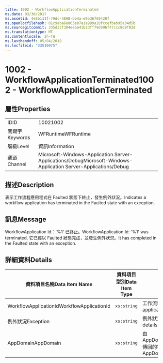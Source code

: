 ```yaml
---
title: 1002 - WorkflowApplicationTerminated
ms.date: 03/30/2017
ms.assetid: 4e8b111f-79dc-4898-bb4a-e9b36f69420f
ms.openlocfilehash: 01c9aba6e863e07a1a999a28fccefbab95a34d5b
ms.sourcegitcommit: 3d5d33f384eeba41b2dff79d096f47ccc8d8f03d
ms.translationtype: MT
ms.contentlocale: zh-TW
ms.lasthandoff: 05/04/2018
ms.locfileid: "33510075"
---
```

# <a name="1002---workflowapplicationterminated"></a><span data-ttu-id="7e85f-102">1002 - WorkflowApplicationTerminated</span><span class="sxs-lookup"><span data-stu-id="7e85f-102">1002 - WorkflowApplicationTerminated</span></span>
## <a name="properties"></a><span data-ttu-id="7e85f-103">屬性</span><span class="sxs-lookup"><span data-stu-id="7e85f-103">Properties</span></span>  
  
|||  
|-|-|  
|<span data-ttu-id="7e85f-104">ID</span><span class="sxs-lookup"><span data-stu-id="7e85f-104">ID</span></span>|<span data-ttu-id="7e85f-105">1002</span><span class="sxs-lookup"><span data-stu-id="7e85f-105">1002</span></span>|  
|<span data-ttu-id="7e85f-106">關鍵字</span><span class="sxs-lookup"><span data-stu-id="7e85f-106">Keywords</span></span>|<span data-ttu-id="7e85f-107">WFRuntime</span><span class="sxs-lookup"><span data-stu-id="7e85f-107">WFRuntime</span></span>|  
|<span data-ttu-id="7e85f-108">層級</span><span class="sxs-lookup"><span data-stu-id="7e85f-108">Level</span></span>|<span data-ttu-id="7e85f-109">資訊</span><span class="sxs-lookup"><span data-stu-id="7e85f-109">Information</span></span>|  
|<span data-ttu-id="7e85f-110">通道</span><span class="sxs-lookup"><span data-stu-id="7e85f-110">Channel</span></span>|<span data-ttu-id="7e85f-111">Microsoft-Windows-Application Server-Applications/Debug</span><span class="sxs-lookup"><span data-stu-id="7e85f-111">Microsoft-Windows-Application Server-Applications/Debug</span></span>|  
  
## <a name="description"></a><span data-ttu-id="7e85f-112">描述</span><span class="sxs-lookup"><span data-stu-id="7e85f-112">Description</span></span>  
 <span data-ttu-id="7e85f-113">表示工作流程應用程式在 Faulted 狀態下終止，發生例外狀況。</span><span class="sxs-lookup"><span data-stu-id="7e85f-113">Indicates a workflow application has terminated in the Faulted state with an exception.</span></span>  
  
## <a name="message"></a><span data-ttu-id="7e85f-114">訊息</span><span class="sxs-lookup"><span data-stu-id="7e85f-114">Message</span></span>  
 <span data-ttu-id="7e85f-115">WorkflowApplication Id：'%1' 已終止。</span><span class="sxs-lookup"><span data-stu-id="7e85f-115">WorkflowApplication Id: '%1' was terminated.</span></span> <span data-ttu-id="7e85f-116">它已經以 Faulted 狀態完成，並發生例外狀況。</span><span class="sxs-lookup"><span data-stu-id="7e85f-116">It has completed in the Faulted state with an exception.</span></span>  
  
## <a name="details"></a><span data-ttu-id="7e85f-117">詳細資料</span><span class="sxs-lookup"><span data-stu-id="7e85f-117">Details</span></span>  
  
|<span data-ttu-id="7e85f-118">資料項目名稱</span><span class="sxs-lookup"><span data-stu-id="7e85f-118">Data Item Name</span></span>|<span data-ttu-id="7e85f-119">資料項目型別</span><span class="sxs-lookup"><span data-stu-id="7e85f-119">Data Item Type</span></span>|<span data-ttu-id="7e85f-120">描述</span><span class="sxs-lookup"><span data-stu-id="7e85f-120">Description</span></span>|  
|--------------------|--------------------|-----------------|  
|<span data-ttu-id="7e85f-121">WorkflowApplicationId</span><span class="sxs-lookup"><span data-stu-id="7e85f-121">WorkflowApplicationId</span></span>|`xs:string`|<span data-ttu-id="7e85f-122">工作流程應用程式 ID</span><span class="sxs-lookup"><span data-stu-id="7e85f-122">The workflow application id</span></span>|  
|<span data-ttu-id="7e85f-123">例外狀況</span><span class="sxs-lookup"><span data-stu-id="7e85f-123">Exception</span></span>|`xs:string`|<span data-ttu-id="7e85f-124">例外狀況的例外狀況詳細資料</span><span class="sxs-lookup"><span data-stu-id="7e85f-124">The exception details for the exception</span></span>|  
|<span data-ttu-id="7e85f-125">AppDomain</span><span class="sxs-lookup"><span data-stu-id="7e85f-125">AppDomain</span></span>|`xs:string`|<span data-ttu-id="7e85f-126">由 AppDomain.CurrentDomain.FriendlyName 傳回的字串。</span><span class="sxs-lookup"><span data-stu-id="7e85f-126">The string returned by AppDomain.CurrentDomain.FriendlyName.</span></span>|
